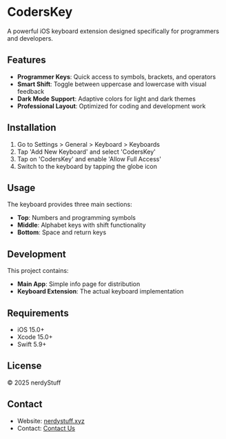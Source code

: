 # CodersKey

A powerful iOS keyboard extension designed specifically for programmers and developers.

## Features

- **Programmer Keys**: Quick access to symbols, brackets, and operators
- **Smart Shift**: Toggle between uppercase and lowercase with visual feedback
- **Dark Mode Support**: Adaptive colors for light and dark themes
- **Professional Layout**: Optimized for coding and development work

## Installation

1. Go to Settings > General > Keyboard > Keyboards
2. Tap 'Add New Keyboard' and select 'CodersKey'
3. Tap on 'CodersKey' and enable 'Allow Full Access'
4. Switch to the keyboard by tapping the globe icon

## Usage

The keyboard provides three main sections:
- **Top**: Numbers and programming symbols
- **Middle**: Alphabet keys with shift functionality
- **Bottom**: Space and return keys

## Development

This project contains:
- **Main App**: Simple info page for distribution
- **Keyboard Extension**: The actual keyboard implementation

## Requirements

- iOS 15.0+
- Xcode 15.0+
- Swift 5.9+

## License

© 2025 nerdyStuff

## Contact

- Website: [nerdystuff.xyz](https://www.nerdystuff.xyz)
- Contact: [Contact Us](https://www.nerdystuff.xyz/pages/contact-us)